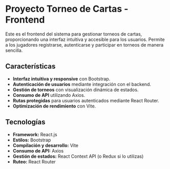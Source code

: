 # Proyecto Torneo de Cartas - Frontend

Este es el frontend del sistema para gestionar torneos de cartas, proporcionando una interfaz intuitiva y accesible para los usuarios. Permite a los jugadores registrarse, autenticarse y participar en torneos de manera sencilla.

## Características

- **Interfaz intuitiva y responsive** con Bootstrap.
- **Autenticación de usuarios** mediante integración con el backend.
- **Gestión de torneos** con visualización dinámica de estados.
- **Consumo de API** utilizando Axios.
- **Rutas protegidas** para usuarios autenticados mediante React Router.
- **Optimización de rendimiento** con Vite.

## Tecnologías

- **Framework:** React.js
- **Estilos:** Bootstrap
- **Compilación y desarrollo:** Vite
- **Consumo de API:** Axios
- **Gestión de estados:** React Context API (o Redux si lo utilizas)
- **Ruteo:** React Router
